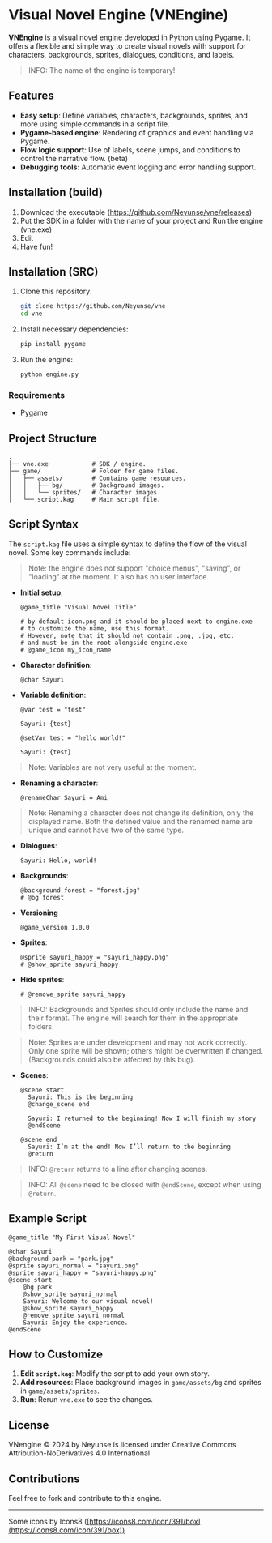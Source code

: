 # Visual Novel Engine (VNEngine)

**VNEngine** is a visual novel engine developed in Python using Pygame. It offers a flexible and simple way to create visual novels with support for characters, backgrounds, sprites, dialogues, conditions, and labels.

>INFO: The name of the engine is temporary!

## Features

- **Easy setup**: Define variables, characters, backgrounds, sprites, and more using simple commands in a script file.
- **Pygame-based engine**: Rendering of graphics and event handling via Pygame.
- **Flow logic support**: Use of labels, scene jumps, and conditions to control the narrative flow. (beta)
- **Debugging tools**: Automatic event logging and error handling support.

## Installation (build)

1. Download the executable (https://github.com/Neyunse/vne/releases)
2. Put the SDK in a folder with the name of your project and Run the engine (vne.exe)
3. Edit
4. Have fun!

## Installation (SRC)

1. Clone this repository:
   ```bash
   git clone https://github.com/Neyunse/vne
   cd vne
   ```

2. Install necessary dependencies:
   ```bash
   pip install pygame
   ```

3. Run the engine:
   ```bash
   python engine.py
   ```
### Requirements

* Pygame

## Project Structure

```plaintext
.
├── vne.exe            # SDK / engine.
├── game/              # Folder for game files.
│   ├── assets/        # Contains game resources.
│   │   ├── bg/        # Background images.
│   │   └── sprites/   # Character images.
│   └── script.kag     # Main script file.
```

## Script Syntax

The `script.kag` file uses a simple syntax to define the flow of the visual novel. Some key commands include:

>Note: the engine does not support "choice menus", "saving", or "loading" at the moment. It also has no user interface.

- **Initial setup**:
  ```plaintext
  @game_title "Visual Novel Title"

  # by default icon.png and it should be placed next to engine.exe
  # to customize the name, use this format.
  # However, note that it should not contain .png, .jpg, etc.
  # and must be in the root alongside engine.exe
  # @game_icon my_icon_name
  ```

- **Character definition**:
  ```plaintext
  @char Sayuri
  ```

- **Variable definition**:
  ```plaintext
  @var test = "test"

  Sayuri: {test}

  @setVar test = "hello world!"

  Sayuri: {test}
  ```

> Note: Variables are not very useful at the moment.

- **Renaming a character**:
  ```plaintext
  @renameChar Sayuri = Ami
  ```
> Note: Renaming a character does not change its definition, only the displayed name. Both the defined value and the renamed name are unique and cannot have two of the same type.

- **Dialogues**:
  ```plaintext
  Sayuri: Hello, world!
  ```

- **Backgrounds**:
  ```plaintext
  @background forest = "forest.jpg"
  # @bg forest
  ```

- **Versioning**
  ```plaintext
  @game_version 1.0.0
  ```

- **Sprites**:
  ```plaintext
  @sprite sayuri_happy = "sayuri_happy.png"
  # @show_sprite sayuri_happy 
  ```

- **Hide sprites**:
  ```plaintext
  # @remove_sprite sayuri_happy 
  ```

>INFO: Backgrounds and Sprites should only include the name and their format. The engine will search for them in the appropriate folders.

>Note: Sprites are under development and may not work correctly. Only one sprite will be shown; others might be overwritten if changed. (Backgrounds could also be affected by this bug).

- **Scenes**:
  ```plaintext
  @scene start
    Sayuri: This is the beginning
    @change_scene end

    Sayuri: I returned to the beginning! Now I will finish my story
    @endScene

  @scene end
    Sayuri: I’m at the end! Now I’ll return to the beginning
    @return
  ```

>INFO: `@return` returns to a line after changing scenes.

>INFO: All `@scene` need to be closed with `@endScene`, except when using `@return`.

## Example Script

```plaintext
@game_title "My First Visual Novel"

@char Sayuri
@background park = "park.jpg"
@sprite sayuri_normal = "sayuri.png"
@sprite sayuri_happy = "sayuri-happy.png"
@scene start
    @bg park
    @show_sprite sayuri_normal
    Sayuri: Welcome to our visual novel!
    @show_sprite sayuri_happy
    @remove_sprite sayuri_normal
    Sayuri: Enjoy the experience.
@endScene
```

## How to Customize

1. **Edit `script.kag`**: Modify the script to add your own story.
2. **Add resources**: Place background images in `game/assets/bg` and sprites in `game/assets/sprites`.
3. **Run**: Rerun `vne.exe` to see the changes.

## License

VNengine © 2024 by Neyunse is licensed under Creative Commons Attribution-NoDerivatives 4.0 International

## Contributions

Feel free to fork and contribute to this engine.

---

Some icons by Icons8 ([https://icons8.com/icon/391/box](https://icons8.com/icon/391/box))